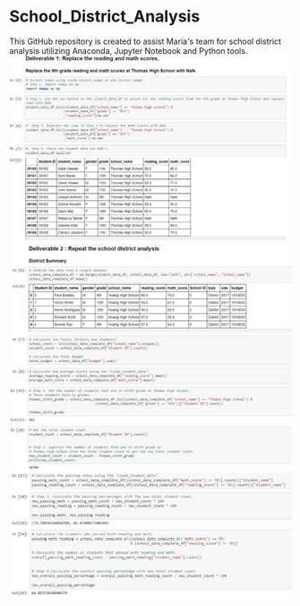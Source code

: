 # School_District_Analysis
This GitHub repository is created to assist Maria's team for school district analysis utilizing Anaconda, Jupyter Notebook and Python tools.
![Deliverable_1_Steps1_4](Deliverable_1_Steps1_4.jpg)
![Deliverable_2_Steps1_2](Deliverable_2_Steps1_2.jpg)
![Deliverable_2_Steps3_4](Deliverable_2_Steps3_4.jpg)
